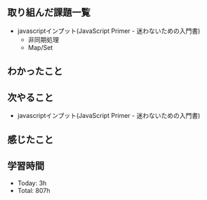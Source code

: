## 取り組んだ課題一覧
- javascriptインプット(JavaScript Primer - 迷わないための入門書)
    - 非同期処理
    - Map/Set
## わかったこと
## 次やること
- javascriptインプット(JavaScript Primer - 迷わないための入門書)
## 感じたこと
## 学習時間
- Today: 3h
- Total: 807h